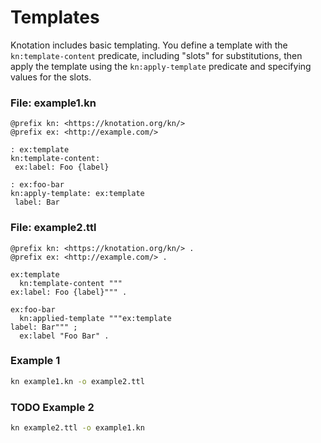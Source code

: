 # Templates

Knotation includes basic templating. You define a template with the `kn:template-content` predicate, including "slots" for substitutions, then apply the template using the `kn:apply-template` predicate and specifying values for the slots.

### File: example1.kn

```kn
@prefix kn: <https://knotation.org/kn/>
@prefix ex: <http://example.com/>

: ex:template
kn:template-content: 
 ex:label: Foo {label}

: ex:foo-bar
kn:apply-template: ex:template
 label: Bar
```

### File: example2.ttl

```ttl
@prefix kn: <https://knotation.org/kn/> .
@prefix ex: <http://example.com/> .

ex:template
  kn:template-content """
ex:label: Foo {label}""" .

ex:foo-bar
  kn:applied-template """ex:template
label: Bar""" ;
  ex:label "Foo Bar" .
```

### Example 1

```sh
kn example1.kn -o example2.ttl
```

### TODO Example 2

```sh
kn example2.ttl -o example1.kn
```
